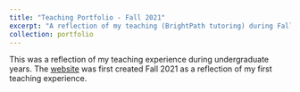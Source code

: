 ```yaml
---
title: "Teaching Portfolio - Fall 2021"
excerpt: "A reflection of my teaching (BrightPath tutoring) during Fall 2021"
collection: portfolio
---
```


This was a reflection of my teaching experience during undergraduate years. The [website](https://yukunxu.wixsite.com/educ3212) was first created Fall 2021 as a reflection of my first teaching experience. 